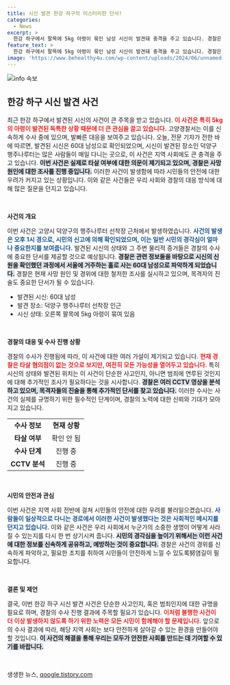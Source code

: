 ```yaml
---
title: 시신 발견 한강 하구의 미스터리한 단서!
categories:
  - News
excerpt: >
  한강 하구에서 팔목에 5kg 아령이 묶인 남성 시신이 발견돼 충격을 주고 있습니다. 경찰은 아직 타살 혐의는 없다고 밝혔지만, 사망 원인 추적에 나섰습니다. 과연 이 사건의 진실은 무엇일까요?
feature_text: >
  한강 하구에서 팔목에 5kg 아령이 묶인 남성 시신이 발견돼 충격을 주고 있습니다. 경찰은 아직 타살 혐의는 없다고 밝혔지만, 사망 원인 추적에 나섰습니다. 과연 이 사건의 진실은 무엇일까요?
image: 'https://www.behealthy4u.com/wp-content/uploads/2024/06/unnamed-file.png'
---
```


<p><img src="https://www.behealthy4u.com/wp-content/uploads/2024/06/unnamed-file.png" alt="info 속보" /></p>

<h2 data-ke-size="size26">한강 하구 시신 발견 사건</h2>

<p data-ke-size="size16">최근 한강 하구에서 발견된 시신의 사건이 큰 주목을 받고 있습니다. <b><span style="color: #ee2323;">이 사건은 특히 5kg의 아령이 발견된 독특한 상황 때문에 더 큰 관심을 끌고 있습니다.</span></b> 고양경찰서는 이를 신속하게 수사 중에 있으며, 발빠른 대응을 보여주고 있습니다. 오늘, 전문 기자가 전한 바에 따르면, 발견된 시신은 60대 남성으로 확인되었으며, 시신이 발견된 장소인 덕양구 행주나루터는 많은 사람들이 매일 다니는 곳으로, 이 사건은 지역 사회에도 큰 충격을 주고 있습니다. <b><span style="background-color: #21538527;">이번 사건은 실제로 타살 여부에 대한 의문이 제기되고 있으며, 경찰은 사망 원인에 대한 조사를 진행 중입니다.</span></b> 이러한 사건이 발생함에 따라 시민들의 안전에 대한 우려가 커지고 있는 상황입니다. 이와 같은 사건들은 우리 사회와 경찰의 대응 방식에 대해 많은 질문을 던지고 있습니다.</p>

<p data-ke-size="size16">&nbsp;</p>

<p><b>사건의 개요</b></p>

<p data-ke-size="size16">이번 사건은 고양시 덕양구의 행주나루터 선착장 근처에서 발생하였습니다. <b><span style="color: #1a5490;">사건의 발생은 오후 1시 경으로, 시민의 신고에 의해 확인되었으며, 이는 일반 시민의 경각심이 얼마나 중요한지를 보여줍니다.</span></b> 발견된 시신의 상태와 그 주변 물리적 증거들은 경찰의 수사에 중요한 단서를 제공할 것으로 예상됩니다. <b><span style="background-color: #21538527;">경찰은 관련 정보들을 바탕으로 시신의 신원을 확인했던 과정에서 서울에 거주하는 홀로 사는 60대 남성으로 파악하게 되었습니다.</span></b> 경찰은 현재 사망 원인 및 경위에 대한 철저한 조사를 실시하고 있으며, 목격자의 진술도 중요한 단서가 될 수 있습니다.</p>

<ul>
    <li>발견된 시신: 60대 남성</li>
    <li>발견 장소: 덕양구 행주나루터 선착장 인근</li>
    <li>시신 상태: 오른쪽 팔목에 5kg 아령이 묶여 있음</li>
</ul>

<p data-ke-size="size16">&nbsp;</p>

<p><b>경찰의 대응 및 수사 진행 상황</b></p>

<p data-ke-size="size16">경찰의 수사가 진행됨에 따라, 이 사건에 대한 여러 가설이 제기되고 있습니다. <b><span style="color: #ee2323;">현재 경찰은 타살 혐의점이 없는 것으로 보지만, 여전히 모든 가능성을 열어두고 있습니다.</span></b> 특히 시신의 상태와 발견된 위치는 이 사건이 단순한 사고인지, 아니면 범죄에 연루된 것인지에 대해 추가적인 조사가 필요하다는 것을 시사합니다. <b><span style="background-color: #21538527;">경찰은 여러 CCTV 영상을 분석하고 있으며, 목격자들의 진술을 통해 추가적인 단서를 찾고 있습니다.</span></b> 이러한 수사는 사건의 실체를 규명하기 위한 필수적인 단계이며, 경찰의 노력에 대한 신뢰와 기대가 모아지고 있습니다.</p>

<table>
    <tr>
        <td style="text-align: center; height: 17px;"><b>수사 정보</b></td>
        <td style="text-align: center; height: 17px;"><b>현재 상황</b></td>
    </tr>
    <tr>
        <td style="text-align: center; height: 17px;"><b>타살 여부</b></td>
        <td style="text-align: center; height: 17px;">확인 안 됨</td>
    </tr>
    <tr>
        <td style="text-align: center; height: 17px;"><b>수사 단계</b></td>
        <td style="text-align: center; height: 17px;">진행 중</td>
    </tr>
    <tr>
        <td style="text-align: center; height: 17px;"><b>CCTV 분석</b></td>
        <td style="text-align: center; height: 17px;">진행 중</td>
    </tr>
</table>

<p data-ke-size="size16">&nbsp;</p>

<p><b>시민의 안전과 관심</b></p>

<p data-ke-size="size16">이번 사건은 지역 사회 전반에 걸쳐 시민들의 안전에 대한 우려를 불러일으켰습니다. <b><span style="color: #1a5490;">사람들이 일상적으로 다니는 경로에서 이러한 사건이 발생했다는 것은 사회적인 메시지를 던지고 있습니다.</span></b> 이와 같은 사건은 우리 사회에서 누군가의 소중한 생명이 어떻게 사라질 수 있는지를 다시 한 번 상기시켜 줍니다. <b><span style="background-color: #21538527;">시민의 경각심을 높이기 위해서는 이런 사건에 대한 정보를 신속하게 공유하고, 예방하는 것이 중요합니다.</span></b> 경찰은 사건의 경위를 신속하게 파악하고, 필요한 조치를 취하여 시민들이 안전하게 느낄 수 있도록努염길이 필요합니다.</p>

<p data-ke-size="size16">&nbsp;</p>

<p><b>결론 및 제언</b></p>

<p data-ke-size="size16">결국, 이번 한강 하구 시신 발견 사건은 단순한 사고인지, 혹은 범죄인지에 대한 규명을 필요로 하며, 경찰의 수사 진행 결과에 주목할 필요가 있습니다. <b><span style="color: #ee2323;">이처럼 불행한 사건이 더 이상 발생하지 않도록 하기 위한 노력은 모든 시민이 함께해야 할 문제입니다.</span></b> 앞으로의 수사 결과에 따라, 해당 지역 사회는 보다 안전하게 살아갈 수 있는 환경을 만들어야 할 것입니다. <b><span style="background-color: #21538527;">이 사건의 해결을 통해 우리는 모두가 안전한 사회를 만드는 데 기여할 수 있기를 바랍니다.</span></b></p>

<p data-ke-size="size16">&nbsp;</p>
생생한 뉴스, <a href="https://qoogle.tistory.com" rel="dofollow">qoogle.tistory.com</a>


